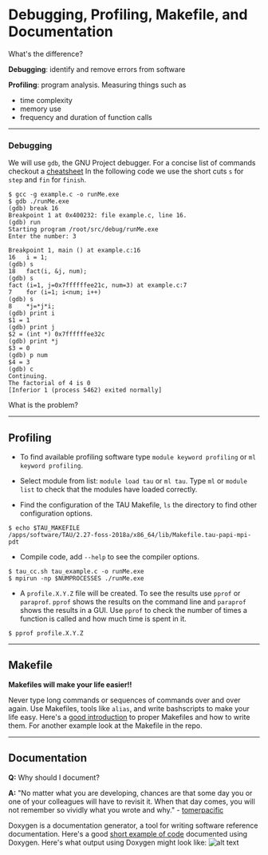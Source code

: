 # Debugging, Profiling, Makefile, and Documentation

What's the difference?

**Debugging**: identify and remove errors from software

**Profiling**: program analysis. Measuring things such as
  * time complexity
  * memory use
  * frequency and duration of function calls

_____________________

### Debugging

We will use `gdb`, the GNU Project debugger.
For a concise list of commands checkout a [cheatsheet](https://darkdust.net/files/GDB%20Cheat%20Sheet.pdf)
In the following code we use the short cuts `s` for `step` and `fin` for `finish`.
```
$ gcc -g example.c -o runMe.exe
$ gdb ./runMe.exe
(gdb) break 16
Breakpoint 1 at 0x400232: file example.c, line 16.
(gdb) run
Starting program /root/src/debug/runMe.exe
Enter the number: 3

Breakpoint 1, main () at example.c:16
16   i = 1;
(gdb) s
18   fact(i, &j, num);
(gdb) s
fact (i=1, j=0x7ffffffee21c, num=3) at example.c:7
7    for (i=1; i<num; i++)
(gdb) s
8    *j=*j*i;
(gdb) print i
$1 = 1
(gdb) print j
$2 = (int *) 0x7ffffffee32c
(gdb) print *j
$3 = 0
(gdb) p num
$4 = 3
(gdb) c
Continuing.
The factorial of 4 is 0
[Inferior 1 (process 5462) exited normally]
```

What is the problem?
_____________________

## Profiling

* To find available profiling software type `module keyword profiling` or `ml keyword profiling`.

* Select module from list: `module load tau` or `ml tau`.
Type `ml` or `module list` to check that the modules have loaded correctly.

* Find the configuration of the TAU Makefile, `ls` the directory to find other configuration options.

```
$ echo $TAU_MAKEFILE
/apps/software/TAU/2.27-foss-2018a/x86_64/lib/Makefile.tau-papi-mpi-pdt
```
* Compile code, add `--help` to see the compiler options.

```
$ tau_cc.sh tau_example.c -o runMe.exe
$ mpirun -np $NUMPROCESSES ./runMe.exe
```

* A `profile.X.Y.Z` file will be created.
To see the results use `pprof` or `paraprof`.
`pprof` shows the results on the command line and `paraprof` shows the results in a GUI.
Use `pprof` to check the number of times a function is called and how much time is spent in it.
```
$ pprof profile.X.Y.Z
```

_____________________

## Makefile

__Makefiles will make your life easier!!__

Never type long commands or sequences of commands over and over again.
Use Makefiles, tools like `alias`, and write bashscripts to make your life easy.
Here's a [good introduction](http://www.aktau.be/2013/08/07/a-makefile-for-modern-c-programming-on-unix-like-operating-systems/) to proper Makefiles and how to write them.
For another example look at the Makefile in the repo.

_____________________

## Documentation

**Q:** Why should I document?

**A:** "No matter what you are developing, chances are that some day you
or one of your colleagues will have to revisit it. When that day comes,
you will not remember so vividly what you wrote and why." - [tomerpacific](https://medium.freecodecamp.org/why-documentation-matters-and-why-you-should-include-it-in-your-code-41ef62dd5c2f)


Doxygen is a documentation generator, a tool for writing software reference documentation.
Here's a good [short example of code](http://www-numi.fnal.gov/offline_software/srt_public_context/WebDocs/doxygen-howto.html) documented using Doxygen. Here's what output using Doxygen might look like:
![alt text](https://mcuoneclipse.files.wordpress.com/2012/06/dependency-graph.png)
